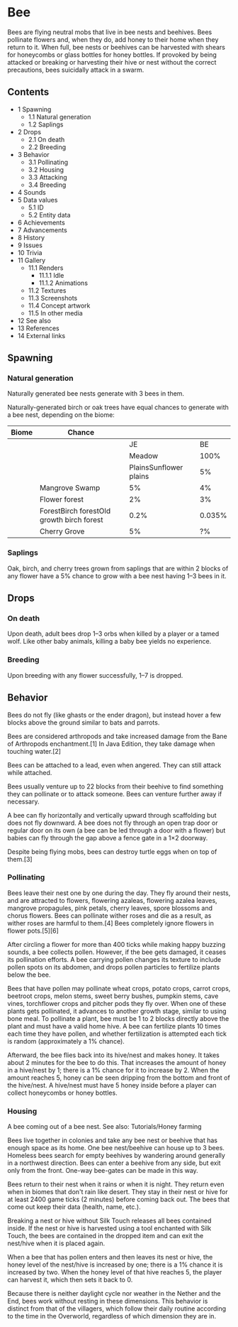 # Bee
Bees are flying neutral mobs that live in bee nests and beehives. Bees pollinate flowers and, when they do, add honey to their home when they return to it. When full, bee nests or beehives can be harvested with shears for honeycombs or glass bottles for honey bottles. If provoked by being attacked or breaking or harvesting their hive or nest without the correct precautions, bees suicidally attack in a swarm.

## Contents
- 1 Spawning
	- 1.1 Natural generation
	- 1.2 Saplings
- 2 Drops
	- 2.1 On death
	- 2.2 Breeding
- 3 Behavior
	- 3.1 Pollinating
	- 3.2 Housing
	- 3.3 Attacking
	- 3.4 Breeding
- 4 Sounds
- 5 Data values
	- 5.1 ID
	- 5.2 Entity data
- 6 Achievements
- 7 Advancements
- 8 History
- 9 Issues
- 10 Trivia
- 11 Gallery
	- 11.1 Renders
		- 11.1.1 Idle
		- 11.1.2 Animations
	- 11.2 Textures
	- 11.3 Screenshots
	- 11.4 Concept artwork
	- 11.5 In other media
- 12 See also
- 13 References
- 14 External links

## Spawning
### Natural generation
Naturally generated bee nests generate with 3 bees in them.

Naturally-generated birch or oak trees have equal chances to generate with a bee nest, depending on the biome:

| Biome | Chance                                    |                        |        |
|-------|-------------------------------------------|------------------------|--------|
|       |                                           | JE                     | BE     |
|       |                                           | Meadow                 | 100%   |
|       |                                           | PlainsSunflower plains | 5%     |
|       | Mangrove Swamp                            | 5%                     | 4%     |
|       | Flower forest                             | 2%                     | 3%     |
|       | ForestBirch forestOld growth birch forest | 0.2%                   | 0.035% |
|       | Cherry Grove                              | 5%                     | ?%     |

### Saplings
Oak, birch, and cherry trees grown from saplings that are within 2 blocks of any flower have a 5% chance to grow with a bee nest having 1–3 bees in it.

## Drops
### On death
Upon death, adult bees drop 1–3 orbs when killed by a player or a tamed wolf. Like other baby animals, killing a baby bee yields no experience.

### Breeding
Upon breeding with any flower successfully, 1–7 is dropped.

## Behavior
Bees do not fly (like ghasts or the ender dragon), but instead hover a few blocks above the ground similar to bats and parrots.

Bees are considered arthropods and take increased damage from the Bane of Arthropods enchantment.[1] In Java Edition, they take damage when touching water.[2]

Bees can be attached to a lead, even when angered. They can still attack while attached.

Bees usually venture up to 22 blocks from their beehive to find something they can pollinate or to attack someone. Bees can venture further away if necessary.

A bee can fly horizontally and vertically upward through scaffolding but does not fly downward. A bee does not fly through an open trap door or regular door on its own (a bee can be led through a door with a flower) but babies can fly through the gap above a fence gate in a 1×2 doorway.

Despite being flying mobs, bees can destroy turtle eggs when on top of them.[3]

### Pollinating
Bees leave their nest one by one during the day. They fly around their nests, and are attracted to flowers, flowering azaleas, flowering azalea leaves, mangrove propagules, pink petals, cherry leaves, spore blossoms and chorus flowers. Bees can pollinate wither roses and die as a result, as wither roses are harmful to them.[4] Bees completely ignore flowers in flower pots.[5][6]

After circling a flower for more than 400 ticks while making happy buzzing sounds, a bee collects pollen. However, if the bee gets damaged, it ceases its pollination efforts. A bee carrying pollen changes its texture to include pollen spots on its abdomen, and drops pollen particles to fertilize plants below the bee. 

Bees that have pollen may pollinate wheat crops, potato crops, carrot crops, beetroot crops, melon stems, sweet berry bushes, pumpkin stems, cave vines, torchflower crops and pitcher pods they fly over. When one of these plants gets pollinated, it advances to another growth stage, similar to using bone meal. To pollinate a plant, bee must be 1 to 2 blocks directly above the plant and must have a valid home hive. A bee can fertilize plants 10 times each time they have pollen, and whether fertilization is attempted each tick is random (approximately a 1% chance).

Afterward, the bee flies back into its hive/nest and makes honey. It takes about 2 minutes for the bee to do this. That increases the amount of honey in a hive/nest by 1; there is a 1% chance for it to increase by 2. When the amount reaches 5, honey can be seen dripping from the bottom and front of the hive/nest. A hive/nest must have 5 honey inside before a player can collect honeycombs or honey bottles.

### Housing
A bee coming out of a bee nest.
See also: Tutorials/Honey farming

Bees live together in colonies and take any bee nest or beehive that has enough space as its home. One bee nest/beehive can house up to 3 bees. Homeless bees search for empty beehives by wandering around generally in a northwest direction. Bees can enter a beehive from any side, but exit only from the front. One-way bee-gates can be made in this way.

Bees return to their nest when it rains or when it is night. They return even when in biomes that don't rain like desert. They stay in their nest or hive for at least 2400 game ticks (2 minutes) before coming back out. The bees that come out keep their data (health, name, etc.). 

Breaking a nest or hive without Silk Touch releases all bees contained inside. If the nest or hive is harvested using a tool enchanted with Silk Touch, the bees are contained in the dropped item and can exit the nest/hive when it is placed again.

When a bee that has pollen enters and then leaves its nest or hive, the honey level of the nest/hive is increased by one; there is a 1% chance it is increased by two. When the honey level of that hive reaches 5, the player can harvest it, which then sets it back to 0.

Because there is neither daylight cycle nor weather in the Nether and the End, bees work without resting in these dimensions. This behavior is distinct from that of the villagers, which follow their daily routine according to the time in the Overworld, regardless of which dimension they are in.

